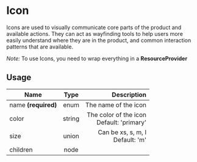 <!-- 
This is an auto-generated markdown. 
You can change it in "src/atoms/Icon.js" and run build:docs to update this file.
-->
# Icon
Icons are used to visually communicate core parts of the product and
available actions. They can act as wayfinding tools to help users more
easily understand where they are in the product, and common interaction
patterns that are available.

*Note:* To use Icons, you need to wrap everything in a **ResourceProvider**
## Usage
| Name        | Type           | Description  |
| ----------- |:--------------:| ------------:|
|name **(required)**|enum|The name of the icon
|color|string|The color of the icon<br>Default: 'primary'
|size|union|Can be xs, s, m, l<br>Default: 'm'
|children|node|
